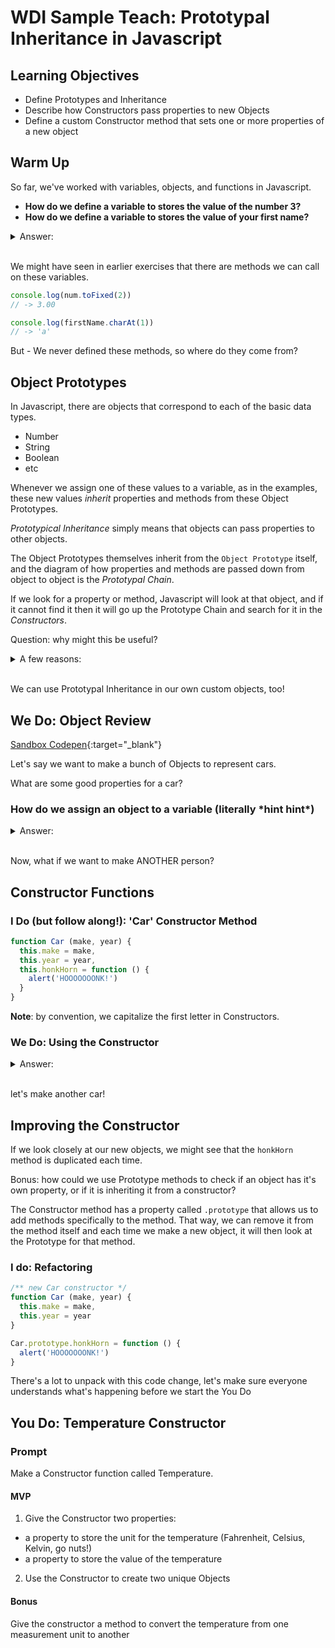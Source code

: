 # WDI Sample Teach: Prototypal Inheritance in Javascript

## Learning Objectives

- Define Prototypes and Inheritance
- Describe how Constructors pass properties to new Objects
- Define a custom Constructor method that sets one or more properties of a new object

## Warm Up

So far, we've worked with variables, objects, and functions in Javascript.

- **How do we define a variable to stores the value of the number 3?**
- **How do we define a variable to stores the value of your first name?**

<details>
<summary>Answer:<br/><br/></summary>

```js
var num = 3
var firstName = 'Hammad'
```

</details>

We might have seen in earlier exercises that there are methods we can call on these variables.

```js
console.log(num.toFixed(2))
// -> 3.00

console.log(firstName.charAt(1))
// -> 'a'
```

But - We never defined these methods, so where do they come from?

## Object Prototypes

In Javascript, there are objects that correspond to each of the basic data types.

- Number
- String
- Boolean
- etc

Whenever we assign one of these values to a variable, as in the examples, these new values _inherit_ properties and methods from these Object Prototypes.

_Prototypical Inheritance_ simply means that objects can pass properties to other objects.

The Object Prototypes themselves inherit from the `Object Prototype` itself, and the diagram of how properties and methods are passed down from object to object is the _Prototypal Chain_.

If we look for a property or method, Javascript will look at that object, and if it cannot find it then it will go up the Prototype Chain and search for it in the _Constructors_.

Question: why might this be useful?

<details>
<summary>A few reasons:<br/><br/></summary>

- reuse methods and properties (DRY)
- flexible: objects can add their own properties
- organization

</details>

We can use Prototypal Inheritance in our own custom objects, too!

## We Do: Object Review

[Sandbox Codepen](https://codepen.io/tomatohammado/pen/KJVpXy?editors=0010){:target="_blank"}

Let's say we want to make a bunch of Objects to represent cars.

What are some good properties for a car?

### How do we assign an object to a variable (literally \*hint hint\*)

<details>
  <summary>Answer:<br/><br/></summary>
  ```js
  var carA = {
    make: 'Camry',
    year: 2010
  }
  ```
</details>

Now, what if we want to make ANOTHER person?

## Constructor Functions

### I Do (but follow along!): 'Car' Constructor Method

```js
function Car (make, year) {
  this.make = make,
  this.year = year,
  this.honkHorn = function () {
    alert('HOOOOOOONK!')
  }
}
```

**Note**: by convention, we capitalize the first letter in Constructors.

### We Do: Using the Constructor

<details>
<summary>Answer:<br/><br/></summary>

```js
var camry = new Car('camry', 2010)
```

</details>



let's make another car!

## Improving the Constructor

If we look closely at our new objects, we might see that the `honkHorn` method is duplicated each time.

Bonus: how could we use Prototype methods to check if an object has it's own property, or if it is inheriting it from a constructor?

The Constructor method has a property called `.prototype` that allows us to add methods specifically to the method. That way, we can remove it from the method itself and each time we make a new object, it will then look at the Prototype for that method.

### I do: Refactoring

```js
/** new Car constructor */
function Car (make, year) {
  this.make = make,
  this.year = year
}

Car.prototype.honkHorn = function () {
  alert('HOOOOOOONK!')
}
```

There's a lot to unpack with this code change, let's make sure everyone understands what's happening before we start the You Do

## You Do: Temperature Constructor

### Prompt

Make a Constructor function called Temperature.

#### MVP

1. Give the Constructor two properties:

- a property to store the unit for the temperature (Fahrenheit, Celsius, Kelvin, go nuts!)
- a property to store the value of the temperature

2. Use the Constructor to create two unique Objects

#### Bonus

Give the constructor a method to convert the temperature from one measurement unit to another